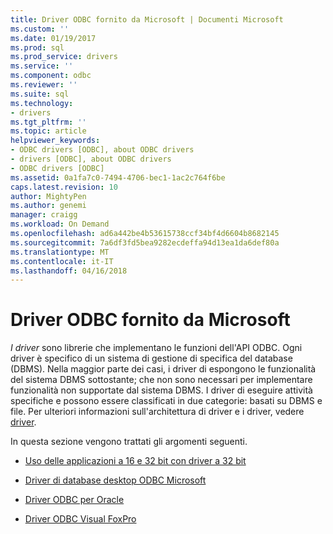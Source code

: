 ```yaml
---
title: Driver ODBC fornito da Microsoft | Documenti Microsoft
ms.custom: ''
ms.date: 01/19/2017
ms.prod: sql
ms.prod_service: drivers
ms.service: ''
ms.component: odbc
ms.reviewer: ''
ms.suite: sql
ms.technology:
- drivers
ms.tgt_pltfrm: ''
ms.topic: article
helpviewer_keywords:
- ODBC drivers [ODBC], about ODBC drivers
- drivers [ODBC], about ODBC drivers
- ODBC drivers [ODBC]
ms.assetid: 0a1fa7c0-7494-4706-bec1-1ac2c764f6be
caps.latest.revision: 10
author: MightyPen
ms.author: genemi
manager: craigg
ms.workload: On Demand
ms.openlocfilehash: ad6a442be4b53615738ccf34bf4d6604b8682145
ms.sourcegitcommit: 7a6df3fd5bea9282ecdeffa94d13ea1da6def80a
ms.translationtype: MT
ms.contentlocale: it-IT
ms.lasthandoff: 04/16/2018
---
```

# <a name="microsoft-supplied-odbc-drivers"></a>Driver ODBC fornito da Microsoft
*I driver* sono librerie che implementano le funzioni dell'API ODBC. Ogni driver è specifico di un sistema di gestione di specifica del database (DBMS). Nella maggior parte dei casi, i driver di espongono le funzionalità del sistema DBMS sottostante; che non sono necessari per implementare funzionalità non supportate dal sistema DBMS. I driver di eseguire attività specifiche e possono essere classificati in due categorie: basati su DBMS e file. Per ulteriori informazioni sull'architettura di driver e i driver, vedere [driver](../../odbc/reference/drivers.md).  
  
 In questa sezione vengono trattati gli argomenti seguenti.  
  
-   [Uso delle applicazioni a 16 e 32 bit con driver a 32 bit](../../odbc/microsoft/using-16-bit-and-32-bit-applications-with-32-bit-drivers.md)  
  
-   [Driver di database desktop ODBC Microsoft](../../odbc/microsoft/microsoft-odbc-desktop-database-drivers.md)  
  
-   [Driver ODBC per Oracle](../../odbc/microsoft/odbc-driver-for-oracle.md)  
  
-   [Driver ODBC Visual FoxPro](../../odbc/microsoft/visual-foxpro-odbc-driver.md)
